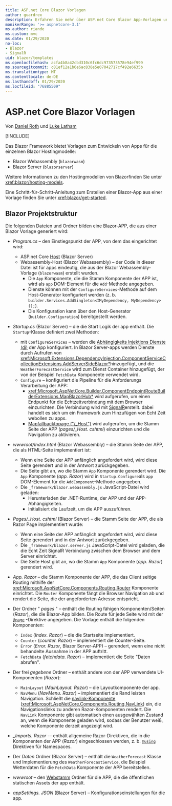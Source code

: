```yaml
---
title: ASP.net Core Blazor Vorlagen
author: guardrex
description: Erfahren Sie mehr über ASP.net Core Blazor App-Vorlagen und Blazor Projektstruktur.
monikerRange: '>= aspnetcore-3.1'
ms.author: riande
ms.custom: mvc
ms.date: 01/29/2020
no-loc:
- Blazor
- SignalR
uid: blazor/templates
ms.openlocfilehash: acfa4b8a42cbd310c6fc6dc973573578e94ef999
ms.sourcegitcommit: c81ef12a1b6e6ac838e5e07042717cf492e6635b
ms.translationtype: MT
ms.contentlocale: de-DE
ms.lasthandoff: 01/29/2020
ms.locfileid: "76885509"
---
```

# <a name="aspnet-core-opno-locblazor-templates"></a>ASP.net Core Blazor Vorlagen

Von [Daniel Roth](https://github.com/danroth27) und [Luke Latham](https://github.com/guardrex)

[!INCLUDE[](~/includes/blazorwasm-preview-notice.md)]

Das Blazor Framework bietet Vorlagen zum Entwickeln von Apps für die einzelnen Blazor Hostingmodelle:

* Blazor Webassembly (`blazorwasm`)
* Blazor Server (`blazorserver`)

Weitere Informationen zu den Hostingmodellen von Blazorfinden Sie unter <xref:blazor/hosting-models>.

Eine Schritt-für-Schritt-Anleitung zum Erstellen einer Blazor-App aus einer Vorlage finden Sie unter <xref:blazor/get-started>.

## <a name="opno-locblazor-project-structure"></a>Blazor Projektstruktur

Die folgenden Dateien und Ordner bilden eine Blazor-APP, die aus einer Blazor Vorlage generiert wird:

* *Program.cs* &ndash; den Einstiegspunkt der APP, von dem das eingerichtet wird:

  * ASP.net Core [Host](xref:fundamentals/host/generic-host) (Blazor Server)
  * Webassembly-Host (Blazor Webassembly) &ndash; der Code in dieser Datei ist für apps eindeutig, die aus der Blazor Webassembly-Vorlage (`blazorwasm`) erstellt wurden.
    * Die `App` Komponente, die die Stamm Komponente der APP ist, wird als `app` DOM-Element für die `Add`-Methode angegeben.
    * Dienste können mit der `ConfigureServices`-Methode auf dem Host-Generator konfiguriert werden (z. b. `builder.Services.AddSingleton<IMyDependency, MyDependency>();`).
    * Die Konfiguration kann über den Host-Generator (`builder.Configuration`) bereitgestellt werden.

* *Startup.cs* (Blazor Server) &ndash; die die Start Logik der app enthält. Die `Startup`-Klasse definiert zwei Methoden:

  * mit `ConfigureServices` &ndash; werden die [Abhängigkeits Injektions Dienste (di)](xref:fundamentals/dependency-injection) der App konfiguriert. In Blazor Server-apps werden Dienste durch Aufrufen von <xref:Microsoft.Extensions.DependencyInjection.ComponentServiceCollectionExtensions.AddServerSideBlazor*>hinzugefügt, und die `WeatherForecastService` wird zum Dienst Container hinzugefügt, der von der Beispiel `FetchData` Komponente verwendet wird.
  * `Configure` &ndash; konfiguriert die Pipeline für die Anforderungs Verarbeitung der APP:
    * <xref:Microsoft.AspNetCore.Builder.ComponentEndpointRouteBuilderExtensions.MapBlazorHub*> wird aufgerufen, um einen Endpunkt für die Echtzeitverbindung mit dem Browser einzurichten. Die Verbindung wird mit [SignalR](xref:signalr/introduction)erstellt. dabei handelt es sich um ein Framework zum Hinzufügen von Echt Zeit webollen zu apps.
    * [Mapfallbacktopage ("/_Host")](xref:Microsoft.AspNetCore.Builder.RazorPagesEndpointRouteBuilderExtensions.MapFallbackToPage*) wird aufgerufen, um die Stamm Seite der APP (*pages/_Host. cshtml*) einzurichten und die Navigation zu aktivieren.

* *wwwroot/Index.html* (Blazor Webassembly) &ndash; die Stamm Seite der APP, die als HTML-Seite implementiert ist:
  * Wenn eine Seite der APP anfänglich angefordert wird, wird diese Seite gerendert und in der Antwort zurückgegeben.
  * Die Seite gibt an, wo die Stamm `App` Komponente gerendert wird. Die `App` Komponente (*app. Razor*) wird in `Startup.Configure`als `app` DOM-Element für die `AddComponent`-Methode angegeben.
  * Die `_framework/blazor.webassembly.js` JavaScript-Datei wird geladen:
    * Herunterladen der .NET-Runtime, der APP und der APP-Abhängigkeiten.
    * Initialisiert die Laufzeit, um die APP auszuführen.

* *Pages/_Host. cshtml* (Blazor Server) &ndash; die Stamm Seite der APP, die als Razor Page implementiert wurde:
  * Wenn eine Seite der APP anfänglich angefordert wird, wird diese Seite gerendert und in der Antwort zurückgegeben.
  * Die `_framework/blazor.server.js` JavaScript-Datei wird geladen, die die Echt Zeit SignalR Verbindung zwischen dem Browser und dem Server einrichtet.
  * Die Seite Host gibt an, wo die Stamm `App` Komponente (*app. Razor*) gerendert wird.

* *App. Razor* &ndash; die Stamm Komponente der APP, die das Client seitige Routing mithilfe der <xref:Microsoft.AspNetCore.Components.Routing.Router> Komponente einrichtet. Die `Router` Komponente fängt die Browser Navigation ab und rendert die Seite, die der angeforderten Adresse entspricht.

* Der Ordner " *pages* " &ndash; enthält die Routing fähigen Komponenten/Seiten (*Razor*), die die Blazor-App bilden. Die Route für jede Seite wird mit der [`@page`](xref:mvc/views/razor#page) -Direktive angegeben. Die Vorlage enthält die folgenden Komponenten:
  * `Index` (*Index. Razor*) &ndash; die die Startseite implementiert.
  * `Counter` (*counter. Razor*) &ndash; implementiert die Counter-Seite.
  * `Error` (*Error. Razor*, Blazor Server-APP) &ndash; gerendert, wenn eine nicht behandelte Ausnahme in der APP auftritt.
  * `FetchData` (*fetchdata. Razor*) &ndash; implementiert die Seite "Daten abrufen".

* Der frei *gegebene* Ordner &ndash; enthält andere von der APP verwendete UI-Komponenten (*Razor*):
  * `MainLayout` (*MainLayout. Razor*) &ndash; die Layoutkomponente der app.
  * `NavMenu` (*NavMenu. Razor*) &ndash; implementiert die Rand leisten Navigation. Schließt die [navlink-Komponente](xref:blazor/routing#navlink-component) (<xref:Microsoft.AspNetCore.Components.Routing.NavLink>) ein, die Navigationslinks zu anderen Razor-Komponenten rendert. Die `NavLink` Komponente gibt automatisch einen ausgewählten Zustand an, wenn die Komponente geladen wird, sodass der Benutzer weiß, welche Komponente derzeit angezeigt wird.

* *_Imports. Razor* -&ndash; enthält allgemeine Razor-Direktiven, die in die Komponenten der APP (*Razor*) eingeschlossen werden, z. b. [`@using`](xref:mvc/views/razor#using) Direktiven für Namespaces.

* Der *Daten* Ordner (Blazor Server) &ndash; enthält die `WeatherForecast` Klasse und Implementierung des `WeatherForecastService`, die Beispiel Wetterdaten für die `FetchData` Komponente der APP bereitstellen.

* *wwwroot* &ndash; den [Webstamm](xref:fundamentals/index#web-root) Ordner für die APP, die die öffentlichen statischen Assets der app enthält.

* *appSettings. JSON* (Blazor Server) &ndash; Konfigurationseinstellungen für die app.
